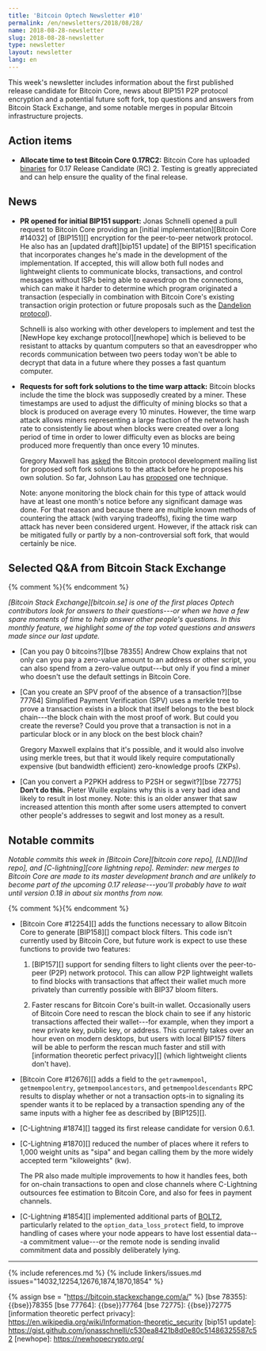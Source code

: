 ```yaml
---
title: 'Bitcoin Optech Newsletter #10'
permalink: /en/newsletters/2018/08/28/
name: 2018-08-28-newsletter
slug: 2018-08-28-newsletter
type: newsletter
layout: newsletter
lang: en
---
```

This week's newsletter includes information about the first published
release candidate for Bitcoin Core, news about BIP151 P2P protocol
encryption and a potential future soft fork, top questions and answers
from Bitcoin Stack Exchange, and some notable merges in popular Bitcoin
infrastructure projects.

## Action items

- **Allocate time to test Bitcoin Core 0.17RC2:** Bitcoin Core has
  uploaded [binaries][bcc 0.17] for 0.17 Release Candidate (RC) 2.
  Testing is greatly appreciated and can help ensure the quality of the
  final release.

## News

- **PR opened for initial BIP151 support:** Jonas Schnelli opened a pull
  request to Bitcoin Core providing an [initial implementation][Bitcoin
  Core #14032] of [BIP151][] encryption for the peer-to-peer network
  protocol.  He also has an [updated draft][bip151 update] of the BIP151
  specification that incorporates changes he's made in the development
  of the implementation.  If accepted, this will allow both full nodes
  and lightweight clients to communicate blocks, transactions, and
  control messages without ISPs being able to eavesdrop on the
  connections, which can make it harder to determine which program
  originated a transaction (especially in combination with Bitcoin
  Core's existing transaction origin protection or future proposals such
  as the [Dandelion protocol][]).

    Schnelli is also working with other developers to implement and test
    the [NewHope key exchange protocol][newhope] which is believed to be
    resistant to attacks by quantum computers so that an eavesdropper who
    records communication between two peers today won't be able to
    decrypt that data in a future where they posses a fast quantum
    computer.

- **Requests for soft fork solutions to the time warp attack:** Bitcoin
  blocks include the time the block was supposedly created by a miner.
  These timestamps are used to adjust the difficulty of mining blocks so
  that a block is produced on average every 10 minutes.  However, the
  time warp attack allows miners representing a large fraction of the
  network hash rate to consistently lie about when blocks were created
  over a long period of time in order to lower difficulty even as blocks
  are being produced more frequently than once every 10 minutes.

    Gregory Maxwell has [asked][timewarp maxwell] the Bitcoin protocol
    development mailing list for proposed soft fork solutions to the
    attack before he proposes his own solution.  So far, Johnson Lau has
    [proposed][timewarp lau] one technique.

    Note: anyone monitoring the block chain for this type of attack
    would have at least one month's notice before any significant damage
    was done.  For that reason and because there are multiple known
    methods of countering the attack (with varying tradeoffs), fixing
    the time warp attack has never been considered urgent.  However, if
    the attack risk can be mitigated fully or partly by a
    non-controversial soft fork, that would certainly be nice.

## Selected Q&A from Bitcoin Stack Exchange

{% comment %}<!-- https://bitcoin.stackexchange.com/search?tab=votes&q=created%3a1m..%20is%3aanswer -->{% endcomment %}

*[Bitcoin Stack Exchange][bitcoin.se] is one of the first places Optech
contributors look for answers to their questions---or when we have a
few spare moments of time to help answer other people's questions.  In
this monthly feature, we highlight some of the top voted questions and
answers made since our last update.*

- [Can you pay 0 bitcoins?][bse 78355] Andrew Chow explains that not
  only can you pay a zero-value amount to an address or other script,
  you can also spend from a zero-value output---but only if you find a
  miner who doesn't use the default settings in Bitcoin Core.

- [Can you create an SPV proof of the absence of a transaction?][bse 77764]
  Simplified Payment Verification (SPV) uses a merkle tree to prove a
  transaction exists in a block that itself belongs to the best block
  chain---the block chain with the most proof of work.  But could you
  create the reverse?  Could you prove that a transaction is not in a
  particular block or in any block on the best block chain?

    Gregory Maxwell explains that it's possible, and it would also
    involve using merkle trees, but that it would likely require
    computationally expensive (but bandwidth efficient) zero-knowledge
    proofs (ZKPs).

- [Can you convert a P2PKH address to P2SH or segwit?][bse 72775] **Don't do this.**
  Pieter Wuille explains why this is a very bad idea and likely to
  result in lost money.  Note: this is an older answer that saw
  increased attention this month after some users attempted to convert
  other people's addresses to segwit and lost money as a result.

## Notable commits

*Notable commits this week in [Bitcoin Core][bitcoin core repo], [LND][lnd
repo], and [C-lightning][core lightning repo].  Reminder: new merges to
Bitcoin Core are made to its master development branch and are unlikely
to become part of the upcoming 0.17 release---you'll probably have to
wait until version 0.18 in about six months from now.*

{% comment %}<!-- I didn't notice anything interesting in LND this week -harding -->{% endcomment %}

- [Bitcoin Core #12254][] adds the functions necessary to allow Bitcoin
  Core to generate [BIP158][] compact block filters.  This code isn't
  currently used by Bitcoin Core, but future work is expect to use these
  functions to provide two features:

    1. [BIP157][] support for sending filters to light clients over the
       peer-to-peer (P2P) network protocol.  This can allow P2P
       lightweight wallets to find blocks with transactions that affect
       their wallet much more privately than currently possible with
       BIP37 bloom filters.

    2. Faster rescans for Bitcoin Core's built-in wallet.
       Occasionally users of Bitcoin Core need to rescan the block
       chain to see if any historic transactions affected their
       wallet---for example, when they import a new private key, public
       key, or address.  This currently takes over an hour even on
       modern desktops, but users with local BIP157 filters will be able
       to perform the rescan much faster and still with [information
       theoretic perfect privacy][] (which lightweight clients don't
       have).

- [Bitcoin Core #12676][] adds a field to the `getrawmempool`,
  `getmempoolentry`, `getmempoolancestors`, and `getmempooldescendants`
  RPC results to display whether or not a transaction opts-in to
  signaling its spender wants it to be replaced by a transaction
  spending any of the same inputs with a higher fee as described by
  [BIP125][].

- [C-Lightning #1874][] tagged its first release candidate for version 0.6.1.

- [C-Lightning #1870][] reduced the number of places where it refers to 1,000
  weight units as "sipa" and began calling them by the more widely
  accepted term "kiloweights" (kw).

  The PR also made multiple improvements to how it handles fees,
  both for on-chain transactions to open and close channels where
  C-Lightning outsources fee estimation to Bitcoin Core, and also for
  fees in payment channels.

- [C-Lightning #1854][] implemented additional parts of [BOLT2][], particularly
  related to the `option_data_loss_protect` field, to improve handling
  of cases where your node appears to have lost essential data---a
  commitment value---or the remote node is sending invalid commitment
  data and possibly deliberately lying.

---
{% include references.md %}
{% include linkers/issues.md issues="14032,12254,12676,1874,1870,1854" %}

[dandelion protocol]: https://arxiv.org/abs/1701.04439
[bcc 0.17]: https://bitcoincore.org/bin/bitcoin-core-0.17.0/
[timewarp maxwell]: https://lists.linuxfoundation.org/pipermail/bitcoin-dev/2018-August/016316.html
[timewarp lau]: https://lists.linuxfoundation.org/pipermail/bitcoin-dev/2018-August/016320.html
[BOLT2]: https://github.com/lightningnetwork/lightning-rfc/blob/master/02-peer-protocol.md
{% assign bse = "https://bitcoin.stackexchange.com/a/" %}
[bse 78355]: {{bse}}78355
[bse 77764]: {{bse}}77764
[bse 72775]: {{bse}}72775
[information theoretic perfect privacy]: https://en.wikipedia.org/wiki/Information-theoretic_security
[bip151 update]: https://gist.github.com/jonasschnelli/c530ea8421b8d0e80c51486325587c52
[newhope]: https://newhopecrypto.org/
